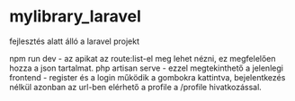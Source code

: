 # mylibrary_laravel
fejlesztés alatt álló a laravel projekt

npm run dev - az apikat az route:list-el meg lehet nézni, ez megfelelően hozza a json tartalmat.
php artisan serve - ezzel megtekinthető a jelenlegi frontend - register és a login működik a gombokra kattintva, bejelentkezés nélkül azonban az url-ben elérhető a profile a /profile hivatkozással.
